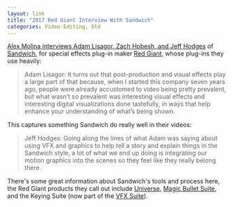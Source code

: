 ```yaml
---
layout: link
title: "2017 Red Giant Interview With Sandwich"
categories: Video-Editing, Old
---
```


[Alex Molina interviews Adam Lisagor, Zach Hobesh, and Jeff Hodges](http://www.microfilmmaker.com/2017/10/redgiant_adamlisagor_interview/) of [Sandwich](https://sandwich.co/), for special effects plug-in maker [Red Giant](https://www.redgiant.com/), whose plug-ins they use heavily:

> Adam Lisagor: It turns out that post-production and visual effects play a large part of that because, when I started this company seven years ago, people were already accustomed to video being pretty prevalent, but what wasn’t so prevalent was interesting visual effects and interesting digital visualizations done tastefully, in ways that help enhance your understanding of what’s being shown.

This captures something Sandwich do really well in their videos:

> Jeff Hodges: Going along the lines of what Adam was saying about using VFX and graphics to help tell a story and explain things in the Sandwich style, a lot of what we end up doing is integrating our motion graphics into the scenes so they feel like they really belong there.

There's some great information about Sandwich's tools and process here, the Red Giant products they call out include [Universe](https://www.redgiant.com/products/universe/), [Magic Bullet Suite](https://www.redgiant.com/products/magic-bullet-suite), and the Keying Suite (now part of the [VFX Suite](https://www.redgiant.com/products/vfx-suite/)).

